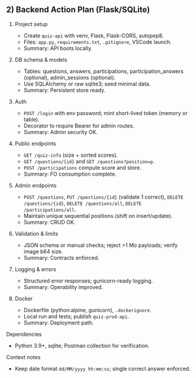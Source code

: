 ## 2) Backend Action Plan (Flask/SQLite)

1. Project setup
   - Create `quiz-api` with venv, Flask, Flask-CORS, autopep8.
   - Files: `app.py`, `requirements.txt`, `.gitignore`, VSCode launch.
   - Summary: API boots locally.

2. DB schema & models
   - Tables: questions, answers, participations, participation_answers (optional), admin_sessions (optional).
   - Use SQLAlchemy or raw sqlite3; seed minimal data.
   - Summary: Persistent store ready.

3. Auth
   - `POST /login` with env password; mint short-lived token (memory or table).
   - Decorator to require Bearer for admin routes.
   - Summary: Admin security OK.

4. Public endpoints
   - `GET /quiz-info` (size + sorted scores).
   - `GET /questions/{id}` and `GET /questions?position=p`.
   - `POST /participations` compute score and store.
   - Summary: FO consumption complete.

5. Admin endpoints
   - `POST /questions`, `PUT /questions/{id}` (validate 1 correct),
     `DELETE /questions/{id}`, `DELETE /questions/all`, `DELETE /participations/all`.
   - Maintain unique sequential positions (shift on insert/update).
   - Summary: CRUD OK.

6. Validation & limits
   - JSON schema or manual checks; reject >1 Mo payloads; verify image b64 size.
   - Summary: Contracts enforced.

7. Logging & errors
   - Structured error responses; gunicorn-ready logging.
   - Summary: Operability improved.

8. Docker
   - Dockerfile (python:alpine, gunicorn), `.dockerignore`.
   - Local run and tests; publish `quiz-prod-api`.
   - Summary: Deployment path.

Dependencies
- Python 3.9+, sqlite; Postman collection for verification.

Context notes
- Keep date format `dd/MM/yyyy hh:mm:ss`; single correct answer enforced.


